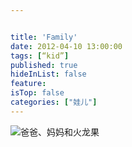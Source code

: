 ```yaml
---


title: 'Family'
date: 2012-04-10 13:00:00
tags: [“kid”]
published: true
hideInList: false
feature: 
isTop: false
categories: ["娃儿"]
---
```



![爸爸、妈妈和火龙果](https://toshaojin.files.wordpress.com/2012/04/tumblr_m29lhon5az1r311ono1_640.jpg)
